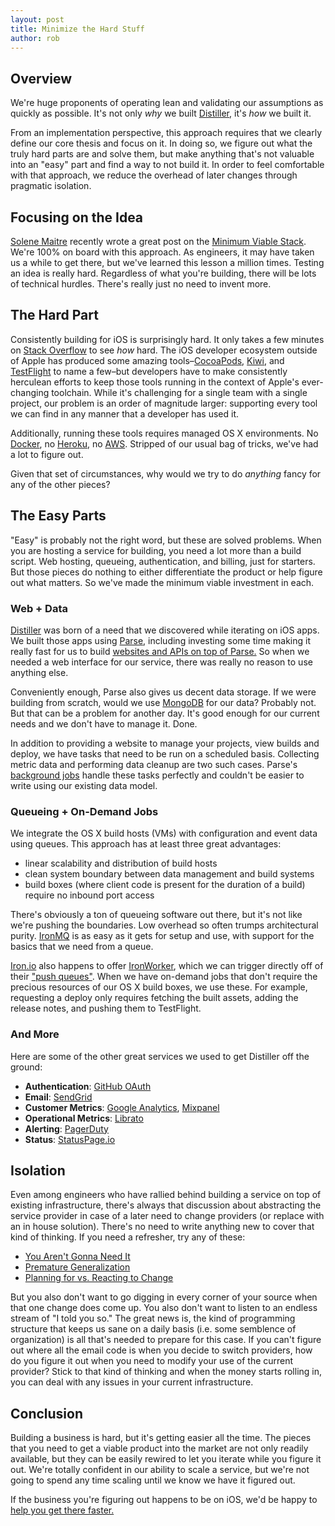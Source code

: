 ```yaml
---
layout: post
title: Minimize the Hard Stuff
author: rob
---
```


## Overview

We're huge proponents of operating lean and validating our assumptions as quickly as possible. It's not only *why* we built [Distiller](http://distiller.io), it's *how* we built it.

From an implementation perspective, this approach requires that we clearly define our core thesis and focus on it. In doing so, we figure out what the truly hard parts are and solve them, but make anything that's not valuable into an "easy" part and find a way to not build it. In order to feel comfortable with that approach, we reduce the overhead of later changes through pragmatic isolation.

## Focusing on the Idea

[Solene Maitre](http://twitter.com/solenema) recently wrote a great post on the [Minimum Viable Stack](https://medium.com/design-startups/7dcb59c9fe1f). We're 100% on board with this approach. As engineers, it may have taken us a while to get there, but we've learned this lesson a million times. Testing an idea is really hard. Regardless of what you're building, there will be lots of technical hurdles. There's really just no need to invent more.

## The Hard Part

Consistently building for iOS is surprisingly hard. It only takes a few minutes on [Stack Overflow](http://stackoverflow.com/questions/tagged/xcodebuild) to see *how* hard. The iOS developer ecosystem outside of Apple has produced some amazing tools–[CocoaPods](http://cocoapods.org), [Kiwi](https://github.com/allending/Kiwi), and [TestFlight](https://testflightapp.com/) to name a few–but developers have to make consistently herculean efforts to keep those tools running in the context of Apple's ever-changing toolchain. While it's challenging for a single team with a single project, our problem is an order of magnitude larger: supporting every tool we can find in any manner that a developer has used it.

Additionally, running these tools requires managed OS X environments. No [Docker](https://www.docker.io/), no [Heroku](https://www.heroku.com/), no [AWS](http://aws.amazon.com/). Stripped of our usual bag of tricks, we've had a lot to figure out.

Given that set of circumstances, why would we try to do *anything* fancy for any of the other pieces?

## The Easy Parts

"Easy" is probably not the right word, but these are solved problems. When you are hosting a service for building, you need a lot more than a build script. Web hosting, queueing, authentication, and billing, just for starters. But those pieces do nothing to either differentiate the product or help figure out what matters. So we've made the minimum viable investment in each.

### Web + Data

[Distiller](http://distiller.io) was born of a need that we discovered while iterating on iOS apps. We built those apps using [Parse](http://parse.com), including investing some time making it really fast for us to build [websites and APIs on top of Parse.](https://github.com/utahstreetlabs/parseapp-cljs) So when we needed a web interface for our service, there was really no reason to use anything else.

Conveniently enough, Parse also gives us decent data storage. If we were building from scratch, would we use [MongoDB](https://www.mongodb.org/) for our data? Probably not. But that can be a problem for another day. It's good enough for our current needs and we don't have to manage it. Done.

In addition to providing a website to manage your projects, view builds and deploy, we have tasks that need to be run on a scheduled basis. Collecting metric data and performing data cleanup are two such cases. Parse's [background jobs](https://www.parse.com/docs/cloud_code_guide#jobs) handle these tasks perfectly and couldn't be easier to write using our existing data model.

### Queueing + On-Demand Jobs

We integrate the OS X build hosts (VMs) with configuration and event data using queues. This approach has at least three great advantages:

* linear scalability and distribution of build hosts
* clean system boundary between data management and build systems
* build boxes (where client code is present for the duration of a build) require no inbound port access

There's obviously a ton of queueing software out there, but it's not like we're pushing the boundaries. Low overhead so often trumps architectural purity. [IronMQ](http://www.iron.io/mq) is as easy as it gets for setup and use, with support for the basics that we need from a queue.

[Iron.io](http://www.iron.io/) also happens to offer [IronWorker](http://www.iron.io/worker), which we can trigger directly off of their ["push queues"](http://dev.iron.io/mq/reference/push_queues/). When we have on-demand jobs that don't require the precious resources of our OS X build boxes, we use these. For example, requesting a deploy only requires fetching the built assets, adding the release notes, and pushing them to TestFlight.

### And More

Here are some of the other great services we used to get Distiller off the ground:

* **Authentication**: [GitHub OAuth](https://developer.github.com/v3/oauth/)
* **Email**: [SendGrid](http://sendgrid.com)
* **Customer Metrics**: [Google Analytics](http://analytics.google.com), [Mixpanel](https://mixpanel.com)
* **Operational Metrics**: [Librato](https://metrics.librato.com/)
* **Alerting**: [PagerDuty](http://www.pagerduty.com/)
* **Status**: [StatusPage.io](https://www.statuspage.io/)

## Isolation

Even among engineers who have rallied behind building a service on top of existing infrastructure, there's always that discussion about abstracting the service provider in case of a later need to change providers (or replace with an in house solution). There's no need to write anything new to cover that kind of thinking. If you need a refresher, try any of these:

* [You Aren't Gonna Need It](http://xp.c2.com/YouArentGonnaNeedIt.html)
* [Premature Generalization](http://c2.com/cgi/wiki?PrematureGeneralization)
* [Planning for vs. Reacting to Change](http://devlicio.us/blogs/billy_mccafferty/archive/2006/09/20/Planning-for-vs.-Reacting-to-Change.aspx)

But you also don't want to go digging in every corner of your source when that one change does come up. You also don't want to listen to an endless stream of "I told you so." The great news is, the kind of programming structure that keeps us sane on a daily basis (i.e. some semblence of organization) is all that's needed to prepare for this case. If you can't figure out where all the email code is when you decide to switch providers, how do you figure it out when you need to modify your use of the current provider? Stick to that kind of thinking and when the money starts rolling in, you can deal with any issues in your current infrastructure.

## Conclusion

Building a business is hard, but it's getting easier all the time. The pieces that you need to get a viable product into the market are not only readily available, but they can be easily rewired to let you iterate while you figure it out. We're totally confident in our ability to scale a service, but we're not going to spend any time scaling until we know we have it figured out.

If the business you're figuring out happens to be on iOS, we'd be happy to [help you get there faster.](http://distiller.io)
